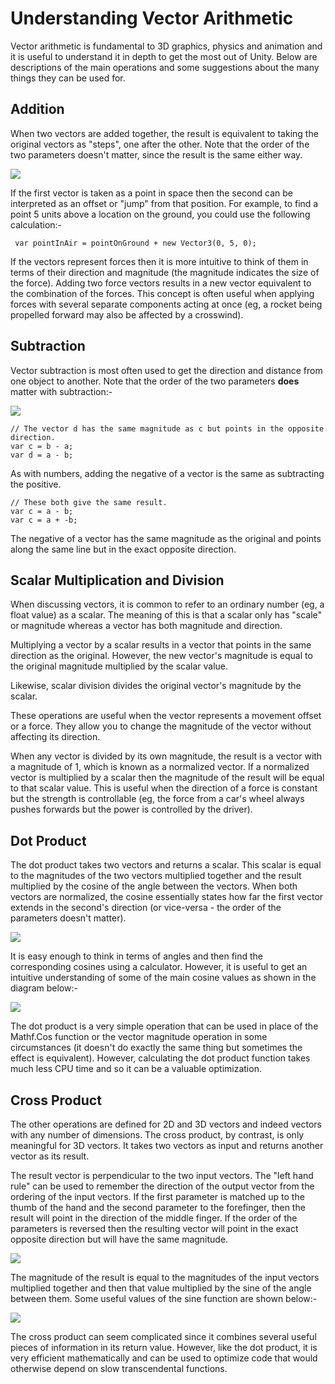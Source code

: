 Understanding Vector Arithmetic
===============================


Vector arithmetic is fundamental to 3D graphics, physics and animation and it is useful to understand it in depth to get the most out of Unity. Below are descriptions of the main operations and some suggestions about the many things they can be used for.

Addition
--------


When two vectors are added together, the result is equivalent to taking the original vectors as "steps", one after the other. Note that the order of the two parameters doesn't matter, since the result is the same either way.


![](../uploads/Main/VectorAdd.png) 

If the first vector is taken as a point in space then the second can be interpreted as an offset or "jump" from that position. For example, to find a point 5 units above a location on the ground, you could use the following calculation:-


	 var pointInAir = pointOnGround + new Vector3(0, 5, 0);

If the vectors represent forces then it is more intuitive to think of them in terms of their direction and magnitude (the magnitude indicates the size of the force). Adding two force vectors results in a new vector equivalent to the combination of the forces. This concept is often useful when applying forces with several separate components acting at once (eg, a rocket being propelled forward may also be affected by a crosswind).


Subtraction
-----------


Vector subtraction is most often used to get the direction and distance from one object to another. Note that the order of the two parameters __does__ matter with subtraction:-


![](../uploads/Main/VectorSubtract.png) 



````
// The vector d has the same magnitude as c but points in the opposite direction.
var c = b - a;
var d = a - b;

````

As with numbers, adding the negative of a vector is the same as subtracting the positive.
	


````
// These both give the same result.
var c = a - b;
var c = a + -b;

````

The negative of a vector has the same magnitude as the original and points along the same line but in the exact opposite direction.


Scalar Multiplication and Division
----------------------------------


When discussing vectors, it is common to refer to an ordinary number (eg, a float value) as a scalar. The meaning of this is that a scalar only has "scale" or magnitude whereas a vector has both magnitude and direction.

Multiplying a vector by a scalar results in a vector that points in the same direction as the original. However, the new vector's magnitude is equal to the original magnitude multiplied by the scalar value.

Likewise, scalar division divides the original vector's magnitude by the scalar.

These operations are useful when the vector represents a movement offset or a force. They allow you to change the magnitude of the vector without affecting its direction.

When any vector is divided by its own magnitude, the result is a vector with a magnitude of 1, which is known as a normalized vector. If a normalized vector is multiplied by a scalar then the magnitude of the result will be equal to that scalar value. This is useful when the direction of a force is constant but the strength is controllable (eg, the force from a car's wheel always pushes forwards but the power is controlled by the driver).


Dot Product
-----------


The dot product takes two vectors and returns a scalar. This scalar is equal to the magnitudes of the two vectors multiplied together and the result multiplied by the cosine of the angle between the vectors. When both vectors are normalized, the cosine essentially states how far the first vector extends in the second's direction (or vice-versa - the order of the parameters doesn't matter).


![](../uploads/Main/DotProduct.png) 

It is easy enough to think in terms of angles and then find the corresponding cosines using a calculator. However, it is useful to get an intuitive understanding of some of the main cosine values as shown in the diagram below:-


![](../uploads/Main/CosineValues.png) 

The dot product is a very simple operation that can be used in place of the Mathf.Cos function or the vector magnitude operation in some circumstances (it doesn't do exactly the same thing but sometimes the effect is equivalent). However, calculating the dot product function takes much less CPU time and so it can be a valuable optimization.


Cross Product
-------------


The other operations are defined for 2D and 3D vectors and indeed vectors with any number of dimensions. The cross product, by contrast, is only meaningful for 3D vectors. It takes two vectors as input and returns another vector as its result.

The result vector is perpendicular to the two input vectors. The "left hand rule" can be used to remember the direction of the output vector from the ordering of the input vectors. If the first parameter is matched up to the thumb of the hand and the second parameter to the forefinger, then the result will point in the direction of the middle finger. If the order of the parameters is reversed then the resulting vector will point in the exact opposite direction but will have the same magnitude.


![](../uploads/Main/LeftHandRuleDiagram.png) 

The magnitude of the result is equal to the magnitudes of the input vectors multiplied together and then that value multiplied by the sine of the angle between them. Some useful values of the sine function are shown below:-


![](../uploads/Main/SineValues.png) 

The cross product can seem complicated since it combines several useful pieces of information in its return value. However, like the dot product, it is very efficient mathematically and can be used to optimize code that would otherwise depend on slow transcendental functions.
